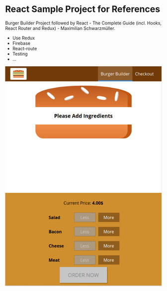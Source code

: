 # React Sample Project for References

Burger Builder Project followed by React - The Complete Guide (incl. Hooks, React Router and Redux) - Maximilian Schwarzmüller.

- Use Redux
- Firebase
- React-route
- Testing
- ...

![Alt text](./public/demo.png?raw=true "Demo")
